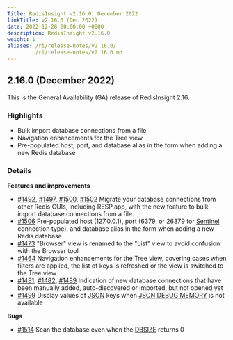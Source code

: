 ```yaml
---
Title: RedisInsight v2.16.0, December 2022
linkTitle: v2.16.0 (Dec 2022)
date: 2022-12-28 00:00:00 +0000
description: RedisInsight v2.16.0
weight: 1
aliases: /ri/release-notes/v2.16.0/
         /ri/release-notes/v2.16.0.md
---
```

## 2.16.0 (December 2022)
This is the General Availability (GA) release of RedisInsight 2.16.

### Highlights
- Bulk import database connections from a file
- Navigation enhancements for the Tree view
- Pre-populated host, port, and database alias in the form when adding a new Redis database


### Details
**Features and improvements**
- [#1492](https://github.com/RedisInsight/RedisInsight/pull/1492), [#1497](https://github.com/RedisInsight/RedisInsight/pull/1497), [#1500](https://github.com/RedisInsight/RedisInsight/pull/1500), [#1502](https://github.com/RedisInsight/RedisInsight/pull/1502) Migrate your database connections from other Redis GUIs, including RESP.app, with the new feature to bulk import database connections from a file.
- [#1506](https://github.com/RedisInsight/RedisInsight/pull/1506) Pre-populated host (127.0.0.1), port (6379, or 26379 for [Sentinel](https://redis.io/docs/management/sentinel/) connection type), and database alias in the form when adding a new Redis database
- [#1473](https://github.com/RedisInsight/RedisInsight/pull/1473) "Browser" view is renamed to the "List" view to avoid confusion with the Browser tool
- [#1464](https://github.com/RedisInsight/RedisInsight/pull/1464) Navigation enhancements for the Tree view, covering cases when filters are applied, the list of keys is refreshed or the view is switched to the Tree view
- [#1481](https://github.com/RedisInsight/RedisInsight/pull/1481), [#1482](https://github.com/RedisInsight/RedisInsight/pull/1482), [#1489](https://github.com/RedisInsight/RedisInsight/pull/1489) Indication of new database connections that have been manually added, auto-discovered or imported, but not opened yet
- [#1499](https://github.com/RedisInsight/RedisInsight/pull/1499) Display values of [JSON](https://redis.io/docs/stack/json/) keys when [JSON.DEBUG MEMORY](https://redis.io/commands/json.debug-memory/) is not available

**Bugs**
- [#1514](https://github.com/RedisInsight/RedisInsight/pull/1514) Scan the database even when the [DBSIZE](https://redis.io/commands/dbsize/) returns 0
